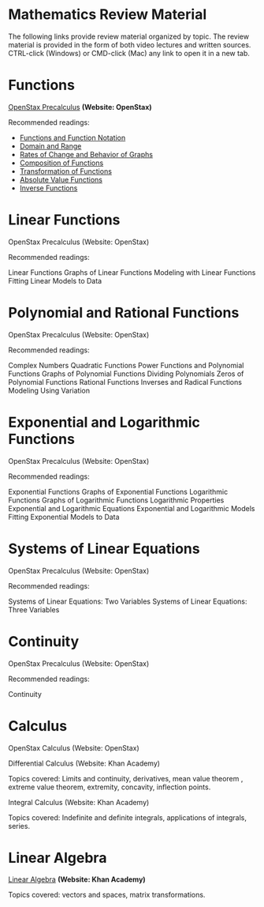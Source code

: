 # Mathematics Review Material

The following links provide review material organized by topic. The review material is provided in the form of both video lectures and written sources. CTRL-click (Windows) or CMD-click (Mac) any link to open it in a new tab.

# Functions
[OpenStax Precalculus](https://openstax.org/details/books/precalculus-2e) **(Website: OpenStax)**

Recommended readings:

- [Functions and Function Notation](https://openstax.org/books/precalculus/pages/1-1-functions-and-function-notation)
- [Domain and Range](https://openstax.org/books/precalculus/pages/1-2-domain-and-range)
- [Rates of Change and Behavior of Graphs](https://openstax.org/books/precalculus/pages/1-3-rates-of-change-and-behavior-of-graphs)
- [Composition of Functions](https://openstax.org/books/precalculus/pages/1-4-composition-of-functions)
- [Transformation of Functions](https://openstax.org/books/precalculus/pages/1-5-transformation-of-functions)
- [Absolute Value Functions](https://openstax.org/books/precalculus/pages/1-6-absolute-value-functions)
- [Inverse Functions](https://openstax.org/books/precalculus/pages/1-7-inverse-functions)

# Linear Functions

OpenStax Precalculus (Website: OpenStax)

Recommended readings:

Linear Functions
Graphs of Linear Functions
Modeling with Linear Functions
Fitting Linear Models to Data

# Polynomial and Rational Functions

OpenStax Precalculus (Website: OpenStax)

Recommended readings:

Complex Numbers
Quadratic Functions
Power Functions and Polynomial Functions
Graphs of Polynomial Functions
Dividing Polynomials
Zeros of Polynomial Functions
Rational Functions
Inverses and Radical Functions
Modeling Using Variation

# Exponential and Logarithmic Functions

OpenStax Precalculus (Website: OpenStax)

Recommended readings:

Exponential Functions
Graphs of Exponential Functions
Logarithmic Functions
Graphs of Logarithmic Functions
Logarithmic Properties
Exponential and Logarithmic Equations
Exponential and Logarithmic Models
Fitting Exponential Models to Data

# Systems of Linear Equations

OpenStax Precalculus (Website: OpenStax)

Recommended readings:

Systems of Linear Equations: Two Variables
Systems of Linear Equations: Three Variables

# Continuity

OpenStax Precalculus (Website: OpenStax)

Recommended readings:

Continuity

# Calculus

OpenStax Calculus (Website: OpenStax)

Differential Calculus (Website: Khan Academy)

Topics covered: Limits and continuity, derivatives, mean value theorem , extreme value theorem, extremity, concavity, inflection points.

Integral Calculus (Website: Khan Academy)

Topics covered: Indefinite and definite integrals, applications of integrals, series.

# Linear Algebra

[Linear Algebra](https://www.khanacademy.org/math/linear-algebra) **(Website: Khan Academy)**

Topics covered: vectors and spaces, matrix transformations.

